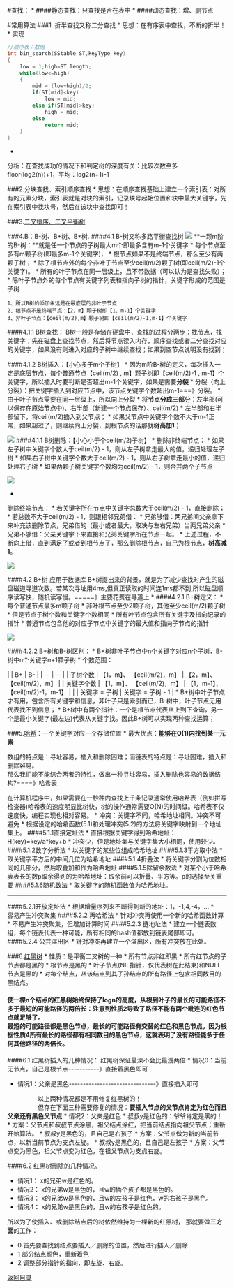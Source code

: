 #查找：
* 
####静态查找：只查找是否在表中
* 
####动态查找：增、删节点

#常用算法
###1. 折半查找又称二分查找
* 
思想：在有序表中查找，不断的折半！
* 
实现
```C++
//顺序表：数组
int bin_search(SStable ST,keyType key)
{
    low = 1;high=ST.length;
    while(low<=high)
    {
        mid = (low+high)/2;
        if(ST[mid]<key)
            low = mid;
        else if(ST[mid]>key)
            high = mid;
        else
            return mid;
    }
}
```
* 
分析：在查找成功的情况下和判定树的深度有关：比较次数至多 floor(log2(n))+1，平均：log2(n+1)-1

###2.分块查找、索引顺序查找
* 
思想：在顺序查找基础上建立一个索引表：对所有的元素分块，索引表就是对块的索引，记录块号起始位置和块中最大关键字，先在索引表中找块号，然后在该块中查找即可！

###3.[二叉排序、二叉平衡树](BST.md)

###4.B：B-树、B+树、B*树.
####4.1 B-树又称多路平衡查找树
![](11.jpg)
**一颗m阶的B-树：**就是任一个节点的子树最大m个即最多含有m-1个关键字
* 
每个节点至多有m颗子树(即最多m-1个关键字)，
* 
根节点如果不是终端节点，那么至少有两颗子树；
* 
除了根节点外的每个非叶子节点至少ceil(m/2)颗子树(即ceil(m/2)-1个关键字)。
* 
所有的叶子节点在同一层级上，且不带数据（可以认为是查找失败）；
* 
除叶子节点外的每个节点有关键字列表和指向子树的指针，关键字形成的范围是子树
<br>
```
1、所以B树的添加永远是在最底层的非叶子节点
2、根节点不是终端节点：【2，m】颗子树即【1，m-1】个关键字
3、非叶子节点：【ceil(m/2),m】颗子树即【ceil(m/2)-1,m-1】个关键字
```

####4.1.1 B树查找：
B树一般是存储在硬盘中，查找的过程分两步：找节点，找关键字；先在磁盘上查找节点，然后将节点读入内存，顺序查找或者二分查找对应的关键字，如果没有则进入对应的子树中继续查找；如果到空节点说明没有找到；

####4.1.2 B树插入：【小心多于m个子树】
* 
因为m阶B-树的定义，每次插入一定是底层节点，每个普通节点【ceil(m/2) , m】颗子树即【ceil(m/2)-1 , m-1】个关键字，所以插入时要判断是否超出m-1个关键字，如果是需要**分裂**
* 
分裂（向上分裂）：把关键字插入到对应节点中，该节点关键字个数超出m-1===》分裂。
    * 
由于叶子节点需要在同一层级上，所以向上分裂
    * 
将**节点分成三部**分：左半部(可以保存在原始节点中)、右半部（新建一个节点保存）、ceil(m/2)
    * 
左半部和右半部留下，将ceil(m/2)插入到父节点；
    * 
如果父节点中关键字个数不大于m-1正常，如果超过了，则继续向上分裂，到根节点的话那就**树高加1**；

![](IMG_20160804_173042.jpg)
####4.1.1 B树删除：【小心小于个ceil(m/2)子树】
* 
删除非终端节点：
    * 
如果左子树中关键字个数大于ceil(m/2) - 1，则从左子树拿走最大的值，递归处理左子树
    * 
如果右子树中关键字个数大于ceil(m/2) - 1，则从右子树拿走最小的值，递归处理右子树
    * 
如果两颗子树关键字个数均为ceil(m/2) - 1，则合并两个子节点

![](IMG_20160804_173029.jpg)

* 
删除终端节点：
    * 
若关键字所在节点中关键字总数大于ceil(m/2) - 1，直接删除；
    * 
若总数不大于ceil(m/2) - 1，则跟相邻兄弟借：
        * 
兄弟够借：两兄弟间父亲拿下来补充该删除节点，兄弟借的（最小或者最大，取决与左右兄弟）当两兄弟父亲
        * 
兄弟不够借：父亲关键字下来直接和兄弟关键字所在节点一起。
        * 
上述过程，不断向上借，直到满足了或者到根节点了，那么删除根节点，自己为根节点，**树高减1**。

![](IMG_20160804_172920.jpg)

####4.2 B+树 应用于数据库
B+树提出来的背景，就是为了减少查找时产生的磁盘磁道寻道次数。若某次寻址用4ms,但真正读取的时间连1ms都不到,所以磁盘顺序读写快，随机读写慢。=====》主要花费在寻道上
* 
####4.2.1 B+树定义：
* 
每个普通节点最多m颗子树
* 
非叶根节点至少2颗子树，其他至少ceil(m/2)颗子树
* 
但是节点子树个数和关键字个数相同
* 
所有叶节点包含所有关键字及指向记录的指针
* 
普通节点包含他的对应子节点中关键字的最大值和指向子节点的指针

![](32.jpg)

####4.2.2 B+树和B-树区别：
* 
B+树非叶子节点中n个关键字对应n个子树，B-树中n个关键字n+1颗子树
* 
个数范围：<br>

|  | B+ | B- |
| -- | -- |
| 子树个数 | 【1，m】、 【ceil(m/2)，m】 | 【2，m】、【ceil(m/2)，m】 |
| 关键字个数 | 【1，m】、 【ceil(m/2)，m】 | 【1，m-1】、【ceil(m/2)-1，m-1】 |
|  | 关键字 = 子树 | 关键字 = 子树 - 1 |
* 
B+树中叶子节点才有用，包含所有关键字和信息，非叶子只是索引而已，B-树中，叶子节点无用代表找不到信息；
* 
B+树中有两个指针：一个是根节点代表从上到下查询，另一个是最小关键字(最左边)代表从关键字找。因此B+树可以实现两种查找运算；

###5.[哈希](http://blog.csdn.net/chenhuajie123/article/details/9210091)：一个关键字对应一个存储位置
* 
最大优点：**能够在O(1)内找到某一元素**

数组的特点是：寻址容易，插入和删除困难；而链表的特点是：寻址困难，插入和删除容易。<br>那么我们能不能综合两者的特性，做出一种寻址容易，插入删除也容易的数据结构?====》哈希表

在计算机程序中，如果需要在一秒种内查找上千条记录通常使用哈希表（例如拼写检查器)哈希表的速度明显比树快，树的操作通常需要O(N)的时间级。哈希表不仅速度快，编程实现也相对容易。
* 
冲突：关键字不同，哈希地址相同。冲突不可避免
* 
根据设定的哈希函数(5.1)和处理冲突(5.2)的方法将关键字映射到一个地址集上。
####5.1.1直接定址法
* 
直接根据关键字得到哈希地址：H(key)=key/a*key+b
* 
冲突少，但是地址集与关键字集大小相同，使用较少。
####5.1.2数字分析法
* 
以关键字的某些位组成哈希地址
####5.1.3平方取中法
* 
取关键字平方后的中间几位为哈希地址
####5.1.4折叠法
* 
将关键字分割为位数相同的几部分，然后取叠加和作为哈希地址
####5.1.5除留余数法
* 
对某个小于哈希表表长的数p取余得到的为哈希地址：取余前可以折叠、平方等。p的选择至关重要
####5.1.6随机数法
* 
取关键字的随机函数值为哈希地址。<HR>
####5.2.1开放定址法
* 
根据增量序列来不断得到新的地址：1，-1,4,-4，...
*   
容易产生冲突聚集
####5.2.2 再哈希法
* 
针对冲突再使用一个新的哈希函数计算
* 
不易产生冲突聚集，但增加计算时间
####5.2.3 链地址法
* 
建立一个链表数组，每个链表代表一种可能，所有相同的hash值都放到链表尾部即可。
####5.2.4 公共溢出区
* 
针对冲突再建立一个溢出区，所有冲突放在此处。

###6.[红黑树](http://blog.csdn.net/chenhuajie123/article/details/11951777)
* 
性质：是平衡二叉树的一种
    * 
所有节点非红即黑
    * 
所有红节点的子节点都是黑的
    * 
根节点是黑的
    * 
叶子节点(NIL指针，仅代表树在此结束)和NULL节点是黑的
    * 
对每个结点，从该结点到其子孙结点的所有路径上包含相同数目的黑结点。
#### 使一棵n个结点的红黑树始终保持了logn的高度，从根到叶子的最长的可能路径不多于最短的可能路径的两倍长：注意到性质2导致了路径不能有两个毗连的红色节点就足够了。<br>最短的可能路径都是黑色节点，最长的可能路径有交替的红色和黑色节点。因为根据性质4所有最长的路径都有相同数目的黑色节点，这就表明了没有路径能多于任何其他路径的两倍长。

####6.1 红黑树插入的几种情况：
红黑树保证最深不会比最浅两倍
* 
情况0：当前无节点，自己是根节点-----------》直接着黑色即可
* 情况1：父亲是黑色-------------------------------》直接插入即可

　　　　　以上两种情况都是不用修复红黑树的！<br>
　　　　　但存在下面三种需要修复的情况：**要插入节点的父节点肯定为红色而且父亲还有黑色父节点**
* 
情况2：父亲是红色
    * 
叔叔y是红色的：爷爷肯定是黑的！
        * 
方案：父节点和叔叔节点涂黑，祖父结点涂红，把当前结点指向祖父节点；重新开始算法。
    * 
叔叔y是黑色的，且自己是右孩子
        * 
方案：父节点做为新的当前节点，以新当前节点为支点左旋。
    * 
叔叔y是黑色的，且自己是左孩子
        * 
方案：父节点变为黑色，祖父节点变为红色，在祖父节点为支点右旋。

####6.2 红黑树删除的几种情况。
* 情况1：
x的兄弟w是红色的。
* 情况2：
x的兄弟w是黑色的，且w的俩个孩子都是黑色的。
* 情况3：
x的兄弟w是黑色的，且w的左孩子是红色，w的右孩子是黑色。
* 情况4：
x的兄弟w是黑色的，且w的右孩子是红色的。

所以为了使插入、或删除结点后的树依然维持为一棵新的红黑树，
那就要做**三方面**的工作：
* 0
首先要查找到结点要插入／删除的位置，然后进行插入／删除
* 1
部分结点颜色，重新着色
* 2
调整部分指针的指向，即左旋、右旋。

[返回目录](README.md)